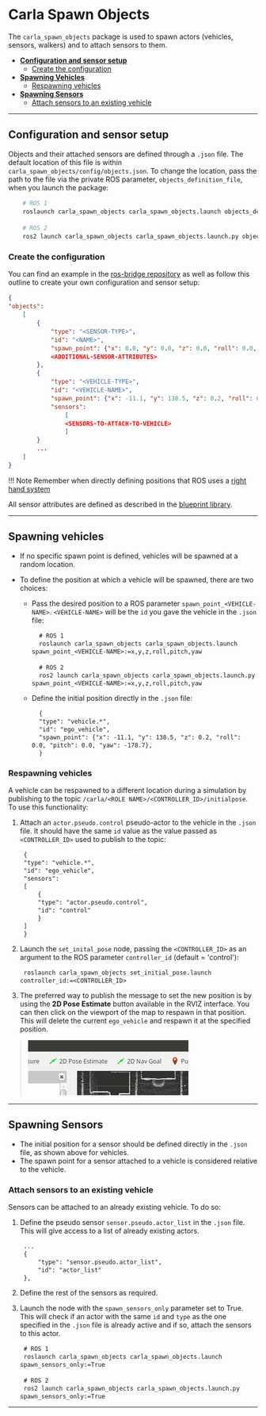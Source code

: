 # Carla Spawn Objects

The `carla_spawn_objects` package is used to spawn actors (vehicles, sensors, walkers) and to attach sensors to them.

- [__Configuration and sensor setup__](#configuration-and-sensor-setup)
    - [Create the configuration](#create-the-configuration)
- [__Spawning Vehicles__](#spawning-vehicles)
    - [Respawning vehicles](#respawning-vehicles)
- [__Spawning Sensors__](#spawning-sensors)
    - [Attach sensors to an existing vehicle](#attach-sensors-to-an-existing-vehicle)

---

## Configuration and sensor setup

Objects and their attached sensors are defined through a `.json` file. The default location of this file is within `carla_spawn_objects/config/objects.json`. To change the location, pass the path to the file via the private ROS parameter, `objects_definition_file`, when you launch the package:

```sh
    # ROS 1
    roslaunch carla_spawn_objects carla_spawn_objects.launch objects_definition_file:=path/to/objects.json

    # ROS 2
    ros2 launch carla_spawn_objects carla_spawn_objects.launch.py objects_definition_file:=path/to/objects.json
```


### Create the configuration

You can find an example in the [ros-bridge repository][objectsjson] as well as follow this outline to create your own configuration and sensor setup:

```json
{   
"objects": 
    [
        {
            "type": "<SENSOR-TYPE>",
            "id": "<NAME>",
            "spawn_point": {"x": 0.0, "y": 0.0, "z": 0.0, "roll": 0.0, "pitch": 0.0, "yaw": 0.0},
            <ADDITIONAL-SENSOR-ATTRIBUTES>
        },       
        {
            "type": "<VEHICLE-TYPE>",
            "id": "<VEHICLE-NAME>",
            "spawn_point": {"x": -11.1, "y": 138.5, "z": 0.2, "roll": 0.0, "pitch": 0.0, "yaw": -178.7},
            "sensors": 
                [
                <SENSORS-TO-ATTACH-TO-VEHICLE>    
                ]
        }
        ...
    ]
}
```


!!! Note
    Remember when directly defining positions that ROS uses a [right hand system](https://www.ros.org/reps/rep-0103.html#chirality)

All sensor attributes are defined as described in the [blueprint library](https://carla.readthedocs.io/en/latest/bp_library/). 

[objectsjson]: https://github.com/carla-simulator/ros-bridge/blob/master/carla_spawn_objects/config/objects.json

---

## Spawning vehicles

- If no specific spawn point is defined, vehicles will be spawned at a random location.
- To define the position at which a vehicle will be spawned, there are two choices:

    - Pass the desired position to a ROS parameter `spawn_point_<VEHICLE-NAME>`. `<VEHICLE-NAME>` will be the `id` you gave the vehicle in the `.json` file:

            # ROS 1
            roslaunch carla_spawn_objects carla_spawn_objects.launch spawn_point_<VEHICLE-NAME>:=x,y,z,roll,pitch,yaw

            # ROS 2
            ros2 launch carla_spawn_objects carla_spawn_objects.launch.py spawn_point_<VEHICLE-NAME>:=x,y,z,roll,pitch,yaw

    - Define the initial position directly in the `.json` file:

            {
            "type": "vehicle.*",
            "id": "ego_vehicle",
            "spawn_point": {"x": -11.1, "y": 138.5, "z": 0.2, "roll": 0.0, "pitch": 0.0, "yaw": -178.7},        
            }

### Respawning vehicles

A vehicle can be respawned to a different location during a simulation by publishing to the topic `/carla/<ROLE NAME>/<CONTROLLER_ID>/initialpose`. To use this functionality:

1. Attach an `actor.pseudo.control` pseudo-actor to the vehicle in the `.json` file. It should have the same `id` value as the value passed as `<CONTROLLER_ID>` used to publish to the topic:

        {
        "type": "vehicle.*",
        "id": "ego_vehicle",
        "sensors": 
        [
            {
            "type": "actor.pseudo.control",
            "id": "control"
            }
        ]                
        }

2. Launch the `set_inital_pose` node, passing the `<CONTROLLER_ID>` as an argument to the ROS parameter `controller_id` (default = 'control'):

        roslaunch carla_spawn_objects set_initial_pose.launch controller_id:=<CONTROLLER_ID>

3. The preferred way to publish the message to set the new position is by using the __2D Pose Estimate__ button available in the RVIZ interface. You can then click on the viewport of the map to respawn in that position. This will delete the current `ego_vehicle` and respawn it at the specified position.

> ![rviz_set_start_goal](images/rviz_set_start_goal.png)

---

## Spawning Sensors

- The initial position for a sensor should be defined directly in the `.json` file, as shown above for vehicles.
- The spawn point for a sensor attached to a vehicle is considered relative to the vehicle.

### Attach sensors to an existing vehicle

Sensors can be attached to an already existing vehicle. To do so:

1. Define the pseudo sensor `sensor.pseudo.actor_list` in the `.json` file. This will give access to a list of already existing actors.

        ...
        {
            "type": "sensor.pseudo.actor_list",
            "id": "actor_list"
        },                

2. Define the rest of the sensors as required.
3. Launch the node with the `spawn_sensors_only` parameter set to True. This will check if an actor with the same `id` and `type` as the one specified in the `.json` file is already active and if so, attach the sensors to this actor.

        # ROS 1
        roslaunch carla_spawn_objects carla_spawn_objects.launch spawn_sensors_only:=True

        # ROS 2
        ros2 launch carla_spawn_objects carla_spawn_objects.launch.py spawn_sensors_only:=True


---

